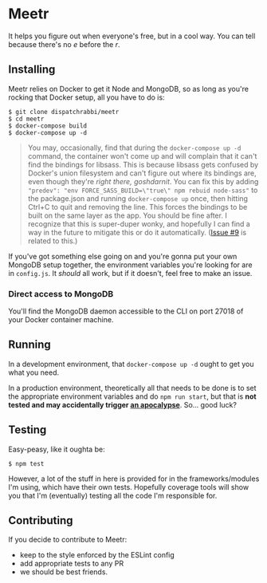 # Meetr
It helps you figure out when everyone's free, but in a cool way. You can tell because there's no *e* before the *r*.

## Installing
Meetr relies on Docker to get it Node and MongoDB, so as long as you're rocking that Docker setup, all you have to do is:

```
$ git clone dispatchrabbi/meetr
$ cd meetr
$ docker-compose build
$ docker-compose up -d
```

> You may, occasionally, find that during the `docker-compose up -d` command, the container won't come up and will complain that it can't find the bindings for libsass. This is because libsass gets confused by Docker's union filesystem and can't figure out where its bindings are, even though they're *right there, goshdarnit*. You can fix this by adding `"predev": "env FORCE_SASS_BUILD=\"true\" npm rebuid node-sass"` to the package.json and running `docker-compose up` once, then hitting Ctrl+C to quit and removing the line. This forces the bindings to be built on the same layer as the app. You should be fine after. I recognize that this is super-duper wonky, and hopefully I can find a way in the future to mitigate this or do it automatically. ([Issue #9](https://github.com/dispatchrabbi/meetr/issues/9) is related to this.)

If you've got something else going on and you're gonna put your own MongoDB setup together, the environment variables you're looking for are in `config.js`. It *should* all work, but if it doesn't, feel free to make an issue.

### Direct access to MongoDB
You'll find the MongoDB daemon accessible to the CLI on port 27018 of your Docker container machine.

## Running
In a development environment, that `docker-compose up -d` ought to get you what you need.

In a production environment, theoretically all that needs to be done is to set the appropriate environment variables and do `npm run start`, but that is **not tested and may accidentally trigger [an apocalypse](https://s-media-cache-ak0.pinimg.com/236x/8b/8c/bc/8b8cbc2b14dce9e0ca25616e388575de.jpg)**. So... good luck?

## Testing
Easy-peasy, like it oughta be:

```
$ npm test
```

However, a lot of the stuff in here is provided for in the frameworks/modules I'm using, which have their own tests. Hopefully coverage tools will show you that I'm (eventually) testing all the code I'm responsible for.

## Contributing
If you decide to contribute to Meetr:

* keep to the style enforced by the ESLint config
* add appropriate tests to any PR
* we should be best friends.
